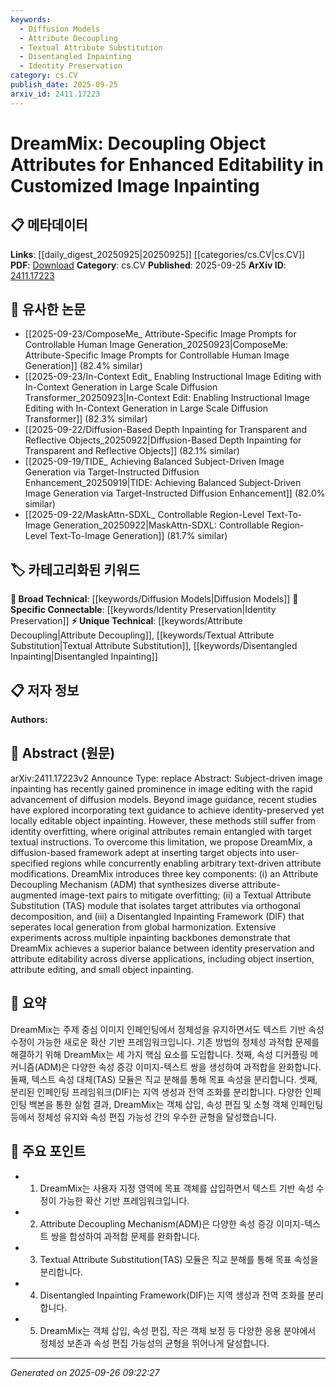 ```yaml
---
keywords:
  - Diffusion Models
  - Attribute Decoupling
  - Textual Attribute Substitution
  - Disentangled Inpainting
  - Identity Preservation
category: cs.CV
publish_date: 2025-09-25
arxiv_id: 2411.17223
---
```


<!-- KEYWORD_LINKING_METADATA:
{
  "processed_timestamp": "2025-09-26T09:22:27.248067",
  "vocabulary_version": "1.0",
  "selected_keywords": [
    "Diffusion Models",
    "Attribute Decoupling",
    "Textual Attribute Substitution",
    "Disentangled Inpainting",
    "Identity Preservation"
  ],
  "rejected_keywords": [],
  "similarity_scores": {
    "Diffusion Models": 0.78,
    "Attribute Decoupling": 0.81,
    "Textual Attribute Substitution": 0.79,
    "Disentangled Inpainting": 0.8,
    "Identity Preservation": 0.77
  },
  "extraction_method": "AI_prompt_based",
  "budget_applied": true,
  "candidates_json": {
    "candidates": [
      {
        "surface": "diffusion models",
        "canonical": "Diffusion Models",
        "aliases": [
          "diffusion-based models"
        ],
        "category": "broad_technical",
        "rationale": "Diffusion models are a key component in modern image inpainting techniques, linking to broader machine learning frameworks.",
        "novelty_score": 0.45,
        "connectivity_score": 0.88,
        "specificity_score": 0.65,
        "link_intent_score": 0.78
      },
      {
        "surface": "Attribute Decoupling Mechanism",
        "canonical": "Attribute Decoupling",
        "aliases": [
          "ADM"
        ],
        "category": "unique_technical",
        "rationale": "This mechanism is central to the paper's contribution, enabling enhanced editability by separating object attributes.",
        "novelty_score": 0.75,
        "connectivity_score": 0.67,
        "specificity_score": 0.82,
        "link_intent_score": 0.81
      },
      {
        "surface": "Textual Attribute Substitution",
        "canonical": "Textual Attribute Substitution",
        "aliases": [
          "TAS"
        ],
        "category": "unique_technical",
        "rationale": "TAS is a novel module that facilitates targeted attribute modifications, crucial for the paper's methodology.",
        "novelty_score": 0.7,
        "connectivity_score": 0.65,
        "specificity_score": 0.8,
        "link_intent_score": 0.79
      },
      {
        "surface": "Disentangled Inpainting Framework",
        "canonical": "Disentangled Inpainting",
        "aliases": [
          "DIF"
        ],
        "category": "unique_technical",
        "rationale": "This framework separates local and global image processing, a unique approach in the field of image inpainting.",
        "novelty_score": 0.72,
        "connectivity_score": 0.68,
        "specificity_score": 0.83,
        "link_intent_score": 0.8
      },
      {
        "surface": "identity preservation",
        "canonical": "Identity Preservation",
        "aliases": [
          "identity retention"
        ],
        "category": "specific_connectable",
        "rationale": "Maintaining identity while editing is a critical challenge in image processing, linking to broader concepts in computer vision.",
        "novelty_score": 0.55,
        "connectivity_score": 0.75,
        "specificity_score": 0.7,
        "link_intent_score": 0.77
      }
    ],
    "ban_list_suggestions": [
      "image editing",
      "object inpainting"
    ]
  },
  "decisions": [
    {
      "candidate_surface": "diffusion models",
      "resolved_canonical": "Diffusion Models",
      "decision": "linked",
      "scores": {
        "novelty": 0.45,
        "connectivity": 0.88,
        "specificity": 0.65,
        "link_intent": 0.78
      }
    },
    {
      "candidate_surface": "Attribute Decoupling Mechanism",
      "resolved_canonical": "Attribute Decoupling",
      "decision": "linked",
      "scores": {
        "novelty": 0.75,
        "connectivity": 0.67,
        "specificity": 0.82,
        "link_intent": 0.81
      }
    },
    {
      "candidate_surface": "Textual Attribute Substitution",
      "resolved_canonical": "Textual Attribute Substitution",
      "decision": "linked",
      "scores": {
        "novelty": 0.7,
        "connectivity": 0.65,
        "specificity": 0.8,
        "link_intent": 0.79
      }
    },
    {
      "candidate_surface": "Disentangled Inpainting Framework",
      "resolved_canonical": "Disentangled Inpainting",
      "decision": "linked",
      "scores": {
        "novelty": 0.72,
        "connectivity": 0.68,
        "specificity": 0.83,
        "link_intent": 0.8
      }
    },
    {
      "candidate_surface": "identity preservation",
      "resolved_canonical": "Identity Preservation",
      "decision": "linked",
      "scores": {
        "novelty": 0.55,
        "connectivity": 0.75,
        "specificity": 0.7,
        "link_intent": 0.77
      }
    }
  ]
}
-->

# DreamMix: Decoupling Object Attributes for Enhanced Editability in Customized Image Inpainting

## 📋 메타데이터

**Links**: [[daily_digest_20250925|20250925]] [[categories/cs.CV|cs.CV]]
**PDF**: [Download](https://arxiv.org/pdf/2411.17223.pdf)
**Category**: cs.CV
**Published**: 2025-09-25
**ArXiv ID**: [2411.17223](https://arxiv.org/abs/2411.17223)

## 🔗 유사한 논문
- [[2025-09-23/ComposeMe_ Attribute-Specific Image Prompts for Controllable Human Image Generation_20250923|ComposeMe: Attribute-Specific Image Prompts for Controllable Human Image Generation]] (82.4% similar)
- [[2025-09-23/In-Context Edit_ Enabling Instructional Image Editing with In-Context Generation in Large Scale Diffusion Transformer_20250923|In-Context Edit: Enabling Instructional Image Editing with In-Context Generation in Large Scale Diffusion Transformer]] (82.3% similar)
- [[2025-09-22/Diffusion-Based Depth Inpainting for Transparent and Reflective Objects_20250922|Diffusion-Based Depth Inpainting for Transparent and Reflective Objects]] (82.1% similar)
- [[2025-09-19/TIDE_ Achieving Balanced Subject-Driven Image Generation via Target-Instructed Diffusion Enhancement_20250919|TIDE: Achieving Balanced Subject-Driven Image Generation via Target-Instructed Diffusion Enhancement]] (82.0% similar)
- [[2025-09-22/MaskAttn-SDXL_ Controllable Region-Level Text-To-Image Generation_20250922|MaskAttn-SDXL: Controllable Region-Level Text-To-Image Generation]] (81.7% similar)

## 🏷️ 카테고리화된 키워드
**🧠 Broad Technical**: [[keywords/Diffusion Models|Diffusion Models]]
**🔗 Specific Connectable**: [[keywords/Identity Preservation|Identity Preservation]]
**⚡ Unique Technical**: [[keywords/Attribute Decoupling|Attribute Decoupling]], [[keywords/Textual Attribute Substitution|Textual Attribute Substitution]], [[keywords/Disentangled Inpainting|Disentangled Inpainting]]

## 📋 저자 정보

**Authors:** 

## 📄 Abstract (원문)

arXiv:2411.17223v2 Announce Type: replace 
Abstract: Subject-driven image inpainting has recently gained prominence in image editing with the rapid advancement of diffusion models. Beyond image guidance, recent studies have explored incorporating text guidance to achieve identity-preserved yet locally editable object inpainting. However, these methods still suffer from identity overfitting, where original attributes remain entangled with target textual instructions. To overcome this limitation, we propose DreamMix, a diffusion-based framework adept at inserting target objects into user-specified regions while concurrently enabling arbitrary text-driven attribute modifications. DreamMix introduces three key components: (i) an Attribute Decoupling Mechanism (ADM) that synthesizes diverse attribute-augmented image-text pairs to mitigate overfitting; (ii) a Textual Attribute Substitution (TAS) module that isolates target attributes via orthogonal decomposition, and (iii) a Disentangled Inpainting Framework (DIF) that seperates local generation from global harmonization. Extensive experiments across multiple inpainting backbones demonstrate that DreamMix achieves a superior balance between identity preservation and attribute editability across diverse applications, including object insertion, attribute editing, and small object inpainting.

## 📝 요약

DreamMix는 주제 중심 이미지 인페인팅에서 정체성을 유지하면서도 텍스트 기반 속성 수정이 가능한 새로운 확산 기반 프레임워크입니다. 기존 방법의 정체성 과적합 문제를 해결하기 위해 DreamMix는 세 가지 핵심 요소를 도입합니다. 첫째, 속성 디커플링 메커니즘(ADM)은 다양한 속성 증강 이미지-텍스트 쌍을 생성하여 과적합을 완화합니다. 둘째, 텍스트 속성 대체(TAS) 모듈은 직교 분해를 통해 목표 속성을 분리합니다. 셋째, 분리된 인페인팅 프레임워크(DIF)는 지역 생성과 전역 조화를 분리합니다. 다양한 인페인팅 백본을 통한 실험 결과, DreamMix는 객체 삽입, 속성 편집 및 소형 객체 인페인팅 등에서 정체성 유지와 속성 편집 가능성 간의 우수한 균형을 달성했습니다.

## 🎯 주요 포인트

- 1. DreamMix는 사용자 지정 영역에 목표 객체를 삽입하면서 텍스트 기반 속성 수정이 가능한 확산 기반 프레임워크입니다.
- 2. Attribute Decoupling Mechanism(ADM)은 다양한 속성 증강 이미지-텍스트 쌍을 합성하여 과적합 문제를 완화합니다.
- 3. Textual Attribute Substitution(TAS) 모듈은 직교 분해를 통해 목표 속성을 분리합니다.
- 4. Disentangled Inpainting Framework(DIF)는 지역 생성과 전역 조화를 분리합니다.
- 5. DreamMix는 객체 삽입, 속성 편집, 작은 객체 보정 등 다양한 응용 분야에서 정체성 보존과 속성 편집 가능성의 균형을 뛰어나게 달성합니다.


---

*Generated on 2025-09-26 09:22:27*